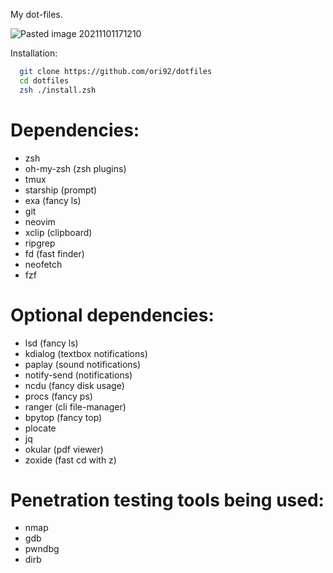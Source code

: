 My dot-files.

![Pasted image 20211101171210](https://user-images.githubusercontent.com/35110056/179995707-721bf567-5871-4fce-b01a-f85c86a93811.png)

Installation:
```bash
  git clone https://github.com/ori92/dotfiles
  cd dotfiles
  zsh ./install.zsh

```

# Dependencies:

* zsh
* oh-my-zsh (zsh plugins)
* tmux
* starship (prompt)
* exa (fancy ls)
* git
* neovim
* xclip (clipboard)
* ripgrep
* fd (fast finder)
* neofetch
* fzf
  
# Optional dependencies:

* lsd (fancy ls)
* kdialog (textbox notifications)
* paplay  (sound notifications)
* notify-send (notifications)
* ncdu (fancy disk usage)
* procs (fancy ps)
* ranger (cli file-manager)
* bpytop (fancy top)
* plocate
* jq
* okular (pdf viewer)
* zoxide (fast cd with z)


# Penetration testing tools being used:

* nmap
* gdb
* pwndbg
* dirb
